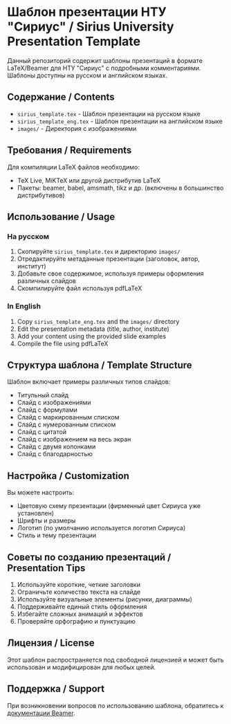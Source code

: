 # Шаблон презентации НТУ "Сириус" / Sirius University Presentation Template

Данный репозиторий содержит шаблоны презентаций в формате LaTeX/Beamer для НТУ "Сириус" с подробными комментариями. Шаблоны доступны на русском и английском языках.

## Содержание / Contents

- `sirius_template.tex` - Шаблон презентации на русском языке
- `sirius_template_eng.tex` - Шаблон презентации на английском языке
- `images/` - Директория с изображениями

## Требования / Requirements

Для компиляции LaTeX файлов необходимо:
- TeX Live, MiKTeX или другой дистрибутив LaTeX
- Пакеты: beamer, babel, amsmath, tikz и др. (включены в большинство дистрибутивов)

## Использование / Usage

### На русском

1. Скопируйте `sirius_template.tex` и директорию `images/`
2. Отредактируйте метаданные презентации (заголовок, автор, институт)
3. Добавьте свое содержимое, используя примеры оформления различных слайдов
4. Скомпилируйте файл используя pdfLaTeX

### In English

1. Copy `sirius_template_eng.tex` and the `images/` directory
2. Edit the presentation metadata (title, author, institute)
3. Add your content using the provided slide examples
4. Compile the file using pdfLaTeX

## Структура шаблона / Template Structure

Шаблон включает примеры различных типов слайдов:
- Титульный слайд
- Слайд с изображениями
- Слайд с формулами
- Слайд с маркированным списком
- Слайд с нумерованным списком
- Слайд с цитатой
- Слайд с изображением на весь экран
- Слайд с двумя колонками
- Слайд с благодарностью

## Настройка / Customization

Вы можете настроить:
- Цветовую схему презентации (фирменный цвет Сириуса уже установлен)
- Шрифты и размеры
- Логотип (по умолчанию используется логотип Сириуса)
- Стиль и тему презентации

## Советы по созданию презентаций / Presentation Tips

1. Используйте короткие, четкие заголовки
2. Ограничьте количество текста на слайде
3. Используйте визуальные элементы (рисунки, диаграммы)
4. Поддерживайте единый стиль оформления
5. Избегайте сложных анимаций и эффектов
6. Проверяйте орфографию и пунктуацию

## Лицензия / License

Этот шаблон распространяется под свободной лицензией и может быть использован и модифицирован для любых целей.

## Поддержка / Support

При возникновении вопросов по использованию шаблона, обратитесь к [документации Beamer](https://ctan.org/pkg/beamer). 
